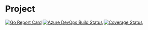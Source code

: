 # Project

[![Go Report Card](https://goreportcard.com/badge/decentralized-cloud/project)](https://goreportcard.com/report/decentralized-cloud/project)
[![Azure DevOps Build Status](https://dev.azure.com/EdgeCloud/Project/_apis/build/status/decentralized-cloud.Project?branchName=master)](https://dev.azure.com/EdgeCloud/Project/_build/latest?definitionId=12&branchName=master)
[![Coverage Status](https://coveralls.io/repos/decentralized-cloud/project/badge.svg?branch=HEAD&service=github)](https://coveralls.io/github/decentralized-cloud/project?branch=HEAD)

